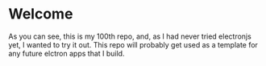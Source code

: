 # Welcome
As you can see, this is my 100th repo, and, as I had never tried electronjs yet, I wanted to try it out. This repo will probably get used as a template for any future elctron apps that I build.
